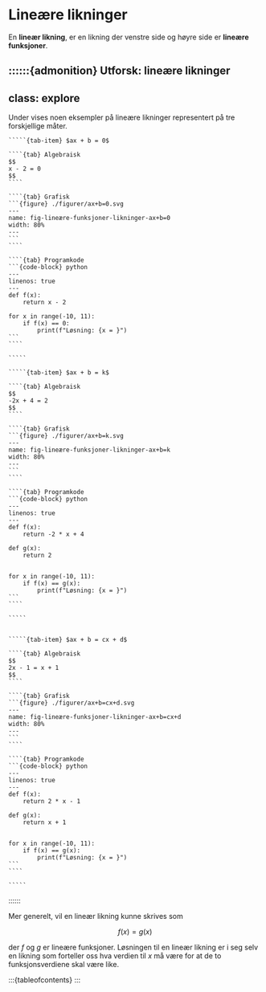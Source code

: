 # Lineære likninger


En **lineær likning**, er en likning der venstre side og høyre side er **lineære funksjoner**.

::::::{admonition} Utforsk: lineære likninger
---
class: explore
---

Under vises noen eksempler på lineære likninger representert på tre forskjellige måter.

``````{tab-set} 
`````{tab-item} $ax + b = 0$

````{tab} Algebraisk
$$
x - 2 = 0
$$
````

````{tab} Grafisk
```{figure} ./figurer/ax+b=0.svg
---
name: fig-lineære-funksjoner-likninger-ax+b=0
width: 80%
---
```
````

````{tab} Programkode
```{code-block} python
---
linenos: true
---
def f(x):
    return x - 2

for x in range(-10, 11):
    if f(x) == 0:
        print(f"Løsning: {x = }")
```
````

`````

`````{tab-item} $ax + b = k$

````{tab} Algebraisk
$$
-2x + 4 = 2
$$
````

````{tab} Grafisk
```{figure} ./figurer/ax+b=k.svg
---
name: fig-lineære-funksjoner-likninger-ax+b=k
width: 80%
---
```
````

````{tab} Programkode
```{code-block} python
---
linenos: true
---
def f(x):
    return -2 * x + 4

def g(x):
    return 2


for x in range(-10, 11):
    if f(x) == g(x):
        print(f"Løsning: {x = }")
```
````

`````


`````{tab-item} $ax + b = cx + d$

````{tab} Algebraisk
$$
2x - 1 = x + 1
$$
````

````{tab} Grafisk
```{figure} ./figurer/ax+b=cx+d.svg
---
name: fig-lineære-funksjoner-likninger-ax+b=cx+d
width: 80%
---
```
````

````{tab} Programkode
```{code-block} python
---
linenos: true
---
def f(x):
    return 2 * x - 1

def g(x):
    return x + 1


for x in range(-10, 11):
    if f(x) == g(x):
        print(f"Løsning: {x = }")
```
````

`````

``````


::::::



Mer generelt, vil en lineær likning kunne skrives som

$$
f(x) = g(x)
$$

der $f$ og $g$ er lineære funksjoner. Løsningen til en lineær likning er i seg selv en likning som forteller oss hva verdien til $x$ må være for at de to funksjonsverdiene skal være like. 


:::{tableofcontents}
:::
